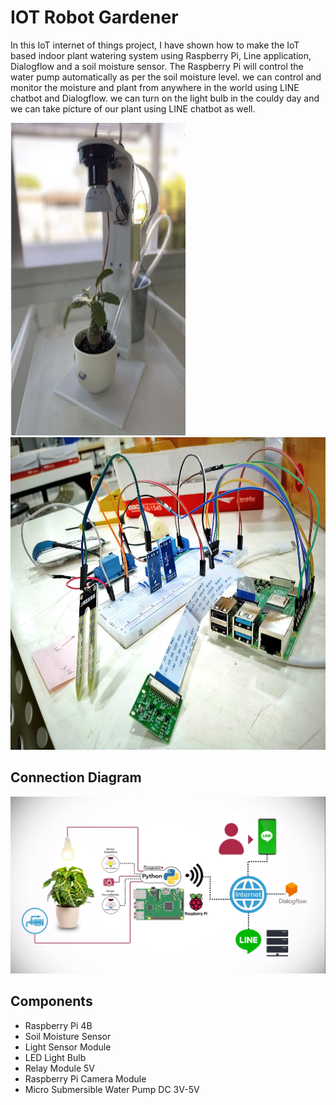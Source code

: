 # IOT Robot Gardener
In this IoT internet of things project, I have shown how to make the IoT based indoor plant watering system using Raspberry Pi, 
Line application, Dialogflow and a soil moisture sensor. The Raspberry Pi will control the water pump automatically as per the soil moisture level. 
we can control and monitor the moisture and plant from anywhere in the world using LINE chatbot and Dialogflow.
we can turn on the light bulb in the couldy day and we can take picture of our plant using LINE chatbot as well. 
<p></p>
<p>
<img src="images/3.jpg" style="width:280px;height:500px;">
<img src="images/2.jpg" style="width:550px;height:500px;">
</p>


## Connection Diagram
<img src="images/1.jpg">

## Components
<ul>
  <li>Raspberry Pi 4B</li>
  <li>Soil Moisture Sensor</li>
  <li>Light Sensor Module</li>
  <li>LED Light Bulb</li>
  <li>Relay Module 5V</li>
  <li>Raspberry Pi Camera Module</li>
  <li>Micro Submersible Water Pump DC 3V-5V</li>
</ul>  
